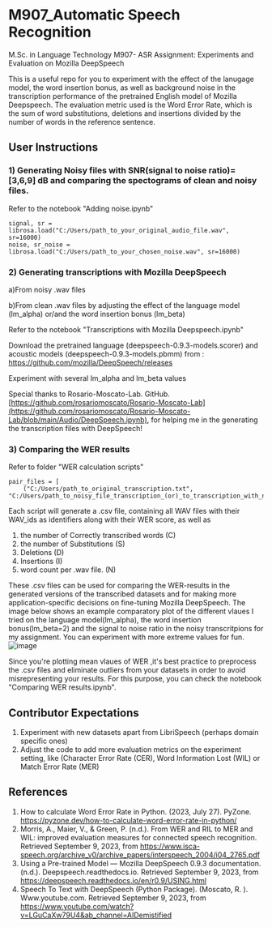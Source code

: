 # M907_Automatic Speech Recognition
M.Sc. in Language Technology M907- ASR Assignment: Experiments and Evaluation on Mozilla DeepSpeech

This is a useful repo for you to experiment with the effect of the lanugage model, the word insertion bonus, as well as background noise in the transcription performance of the pretrained English model of Mozilla Deepspeech. The evaluation metric used is the Word Error Rate, which is the sum of word substitutions, deletions and insertions divided by the number of words in the reference sentence.

## User Instructions

### 1) Generating Noisy files with SNR(signal to noise ratio)= [3,6,9] dB and comparing the spectograms of clean and noisy files.
Refer to the notebook "Adding noise.ipynb"

```
signal, sr = librosa.load("C:/Users/path_to_your_original_audio_file.wav", sr=16000)
noise, sr_noise = librosa.load("C:/Users/path_to_your_chosen_noise.wav", sr=16000)
```

### 2) Generating transcriptions with Mozilla DeepSpeech

a)From noisy .wav files

b)From clean .wav files by adjusting the effect of the language model (lm_alpha) or/and the word insertion bonus (lm_beta)

Refer to the notebook "Transcriptions with Mozilla Deepspeech.ipynb"

Download the pretrained language (deepspeech-0.9.3-models.scorer)  and acoustic models (deepspeech-0.9.3-models.pbmm)  from : https://github.com/mozilla/DeepSpeech/releases

Experiment with several lm_alpha and lm_beta values

Special thanks to Rosario-Moscato-Lab. GitHub. [https://github.com/rosariomoscato/Rosario-Moscato-Lab](https://github.com/rosariomoscato/Rosario-Moscato-Lab/blob/main/Audio/DeepSpeech.ipynb), for helping me in the generating the transcription files with DeepSpeech!


### 3) Comparing the WER results
Refer to folder "WER calculation scripts"

```
pair_files = [
    ("C:/Users/path_to_original_transcription.txt", "C:/Users/path_to_noisy_file_transcription_(or)_to_transcription_with_new_lm_alpha_or_beta_value.txt")]
```
Each script will generate a .csv file, containing all WAV files with their WAV_ids as identifiers along with their WER score, as well as 
1) the number of Correctly transcribed words (C)
2) the number of Substitutions (S)
3)  Deletions (D)
4)  Insertions (I)
5) word count per .wav file. (N)

These .csv files can be used for comparing the WER-results in the generated versions of the transcribed datasets and for making more application-specific decisions on fine-tuning Mozilla DeepSpeech. The image below shows an example comparatory plot of the different vlaues I tried on the language model(lm_alpha), the word insertion bonus(lm_beta=2) and the signal to noise ratio in the noisy transcritpions for my assignment. You can experiment with more extreme values for fun.
![image](https://github.com/Kleo-Karap/M907_ASR/assets/117507917/c7c151e5-8321-4a44-8885-afeaf3b1df70)

Since you're plotting mean vlaues of WER ,it's best practice to preprocess the .csv files and eliminate outliers from your datasets in order to avoid misrepresenting your results. For this purpose, you can check the notebook "Comparing WER results.ipynb".

## Contributor Expectations
1. Experiment with new datasets apart from LibriSpeech (perhaps domain specific ones)
2. Adjust the code to add more evaluation metrics on the experiment setting, like (Character Error Rate (CER), Word Information Lost (WIL) or Match Error Rate (MER)

## References
1. How to calculate Word Error Rate in Python. (2023, July 27). PyZone. https://pyzone.dev/how-to-calculate-word-error-rate-in-python/
2. Morris, A., Maier, V., & Green, P. (n.d.). From WER and RIL to MER and WIL: improved evaluation measures for connected speech recognition. Retrieved September 9, 2023, from https://www.isca-speech.org/archive_v0/archive_papers/interspeech_2004/i04_2765.pdf
3. Using a Pre-trained Model — Mozilla DeepSpeech 0.9.3 documentation. (n.d.). Deepspeech.readthedocs.io. Retrieved September 9, 2023, from https://deepspeech.readthedocs.io/en/r0.9/USING.html
4. Speech To Text with DeepSpeech (Python Package). (Moscato, R. ). Www.youtube.com. Retrieved September 9, 2023, from https://www.youtube.com/watch?v=LGuCaXw79U4&ab_channel=AIDemistified
